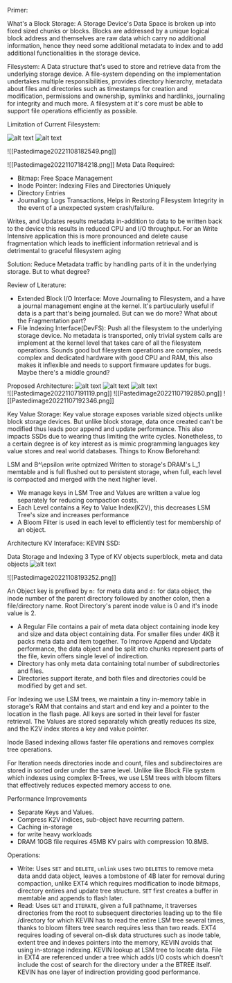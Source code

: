 Primer:

What's a Block Storage:
A Storage Device's Data Space is broken up into fixed sized chunks or blocks. Blocks are addressed by a unique logical block address and themselves are raw data which carry no additional information, hence they need some additional metadata to index and to add additional functionalities in the storage device. 

Filesystem:
A Data structure that's used to store and retrieve data from the underlying storage device. A file-system depending on the implementation undertakes multiple responsibilities, provides directory hierarchy, metadata about files and directories such as timestamps for creation and modification, permissions and ownership, symlinks and hardlinks, journaling for integrity and much more. A filesystem at it's core must be able to support file operations efficiently as possible.

Limitation of Current Filesystem:

![alt text](Pastedimage20221108182549.png "Title")
![alt text](Pastedimage20221107184218.png "Title")

![[Pastedimage20221108182549.png]]


![[Pastedimage20221107184218.png]]
Meta Data Required:
- Bitmap: Free Space Management
- Inode Pointer: Indexing Files and Directories Uniquely
- Directory Entries
- Journaling: Logs Transactions, Helps in Restoring Filesystem Integrity in the event of a unexpected system crash/failure.

Writes, and Updates results metadata in-addition to data to be written back to the device this results in reduced CPU and I/O throughput. For an Write Intensive application this is more pronounced and delete cause fragmentation which leads to inefficient information retrieval and is detrimental to graceful filesystem aging

Solution: Reduce Metadata traffic by handling parts of it in the underlying storage. But to what  degree?

Review of Literature:
- Extended Block I/O Interface: Move Journaling to Filesystem, and a have a journal management engine at the kernel. It's partiucularly useful if data is a part that's being journaled. But can we do more? What about the Fragmentation part?
- File Indexing Interface(DevFS): Push all the filesystem to the underlying storage device. No metadata is transported, only trivial system calls are implement at the kernel level that takes care of all the filesystem operations. Sounds good but filesystem operations are complex, needs complex and dedicated hardware with good CPU and RAM, this also makes it inflexible and needs to support firmware updates for bugs. Maybe there's a middle ground?

Proposed Architecture:
![alt text](Pastedimage20221107191119.png "Title")
![alt text](Pastedimage20221107192850.png "Title")
![alt text](Pastedimage20221107192346.png "Title")
<br/>
![[Pastedimage20221107191119.png]]
![[Pastedimage20221107192850.png]]
![[Pastedimage20221107192346.png]]

Key Value Storage:
Key value storage exposes variable sized objects unlike block storage devices. But unlike block storage, data once created can't be modified thus leads poor append and update performance. This also impacts SSDs due to wearing thus limiting the write cycles. Nonetheless, to a certain degree is of key interest as is mimic programming languages key value stores and real world databases.
Things to Know Beforehand:

LSM and B^\epsilon write optmized
Written to storage's DRAM's L_1 memtable and is full flushed out to persistent storage, when full, each level is compacted and merged with the next higher level.
- We manage keys in LSM Tree and Values are written a value log separately for reducing compaction costs.
- Each Level contains a Key to Value Index(K2V), this decreases LSM Tree's size and increases performance
- A Bloom Filter is used in each level to efficiently test for membership of an object.


Architecture
KV Interaface:
KEVIN SSD:


Data Storage and Indexing
3 Type of KV objects superblock, meta and data objects
![alt text](Pastedimage20221108193252.png "Title")

![[Pastedimage20221108193252.png]]

An Object key is prefixed by `m:` for meta data and `d:` for data object, the inode number of the parent directory followed by another colon, then a file/directory name.  Root Directory's parent inode value is 0 and it's inode value is 2.

- A Regular File contains a pair of meta data object containing inode key and size and data object containing data.  For smaller files under 4KB it packs meta data and item together. To Improve Append and Update performance, the data object and be split into chunks represent parts of the file, kevin offers single level of indirection.
- Directory has only meta data containing total number of subdirectories and files. 
- Directories support iterate, and both files and directories could be modified by get and set.

For Indexing we use LSM trees, we maintain a tiny in-memory table in storage's RAM that contains and start and end key and a pointer to the location in the flash page. All keys are sorted in their level for faster retrieval. The Values are stored separately which greatly reduces its size, and the K2V index stores a key and value pointer.

Inode Based indexing allows faster file operations and removes complex tree operations.

For Iteration needs directories inode and count, files and subdirectoires are stored in sorted order under the same level. Unlike like Block File system which indexes using complex B-Trees, we use LSM trees with bloom filters that effectively reduces expected memory access to one.

Performance Improvements
- Separate Keys and Values.
- Compress K2V indices, sub-object have recurring pattern.
- Caching in-storage
- for write heavy workloads
- DRAM 10GB file requires 45MB KV pairs with compression 10.8MB.


Operations:
- Write: Uses `SET` and `DELETE`, `unlink` uses two `DELETES` to remove meta data andd data object, leaves a tombstone of 4B later for removal during compaction, unlike EXT4 which requires modification to inode bitmaps, directory entires and update tree structure. `SET` first creates a buffer in memtable and appends to flash later. 
- Read:  Uses `GET` and `ITERATE`, given a full pathname, it traverses directories from the root to subsequent directories leading up to the file /directory for which KEVIN has to read the entire LSM tree several times, thanks to bloom filters tree search requires less than two reads. EXT4 requires loading of several on-disk data structures such as inode table, extent tree and indexes pointers into the memory, KEVIN avoids that using in-storage indexing. KEVIN lookup at LSM tree to locate data. File in EXT4 are referenced under a tree which adds I/O costs which doesn't include the cost of search for the directory under a the BTREE itself. KEVIN has one layer of indirection providing good performance. 
